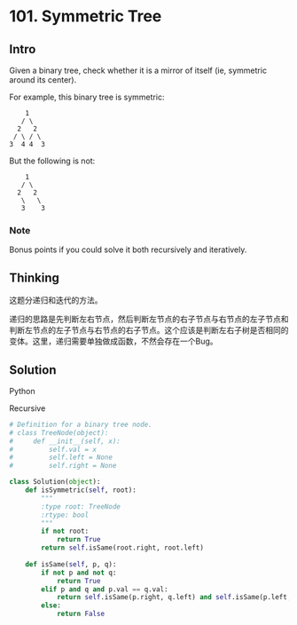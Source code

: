 # 101. Symmetric Tree

## Intro

Given a binary tree, check whether it is a mirror of itself (ie, symmetric around its center).

For example, this binary tree is symmetric:

```
    1
   / \
  2   2
 / \ / \
3  4 4  3
```

But the following is not:

```
    1
   / \
  2   2
   \   \
   3    3
```

### Note

Bonus points if you could solve it both recursively and iteratively.

## Thinking

这题分递归和迭代的方法。

递归的思路是先判断左右节点，然后判断左节点的右子节点与右节点的左子节点和判断左节点的左子节点与右节点的右子节点。这个应该是判断左右子树是否相同的变体。这里，递归需要单独做成函数，不然会存在一个Bug。


## Solution

Python

Recursive

```python
# Definition for a binary tree node.
# class TreeNode(object):
#     def __init__(self, x):
#         self.val = x
#         self.left = None
#         self.right = None

class Solution(object):
    def isSymmetric(self, root):
        """
        :type root: TreeNode
        :rtype: bool
        """
        if not root:
            return True
        return self.isSame(root.right, root.left)
    
    def isSame(self, p, q):
        if not p and not q:
            return True
        elif p and q and p.val == q.val:
            return self.isSame(p.right, q.left) and self.isSame(p.left, q.right)
        else:
            return False    
            
```